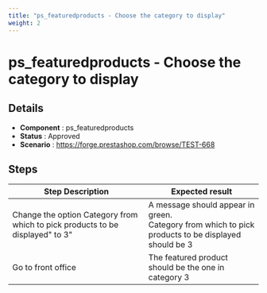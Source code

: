 ```yaml
---
title: "ps_featuredproducts - Choose the category to display"
weight: 2
---
```


# ps_featuredproducts - Choose the category to display
## Details
* **Component** : ps_featuredproducts
* **Status** : Approved
* **Scenario** : https://forge.prestashop.com/browse/TEST-668

## Steps
| Step Description | Expected result |
| ----- | ----- |
| Change the option Category from which to pick products to be displayed" to 3" | A message should appear in green.<br>Category from which to pick products to be displayed should be 3 |
| Go to front office | The featured product should be the one in category 3 |
